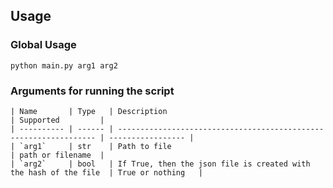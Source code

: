 ## Usage

### Global Usage


```start
python main.py arg1 arg2
```

### Arguments for running the script
```
| Name       | Type   | Description                      								  | Supported 		  |
| ---------- | ------ | ----------------------------------------------------------------- | ----------------- |
| `arg1` 	 | str    | Path to file 					 								  | path or filename  |
| `arg2`     | bool   | If True, then the json file is created with the hash of the file  | True or nothing	  |
```
 